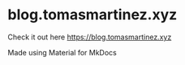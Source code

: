 # blog.tomasmartinez.xyz

Check it out here https://blog.tomasmartinez.xyz

Made using Material for MkDocs
